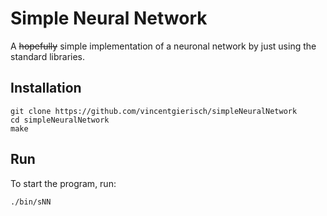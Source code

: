 # Simple Neural Network

A ~~hopefully~~ simple implementation of a neuronal network by just using the standard libraries.
## Installation

````
git clone https://github.com/vincentgierisch/simpleNeuralNetwork
cd simpleNeuralNetwork
make
````

## Run

To start the program, run:
````
./bin/sNN
````  

